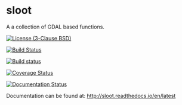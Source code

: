 # sloot
A a collection of GDAL based functions.

[![License (3-Clause BSD)](https://img.shields.io/badge/license-BSD%203--Clause-yellow.svg)](https://github.com/snowman2/sloot/blob/master/LICENSE)

[![Build Status](https://travis-ci.org/snowman2/sloot.svg)](https://travis-ci.org/snowman2/sloot)

[![Build status](https://ci.appveyor.com/api/projects/status/001su85y12l9m78o?svg=true)](https://ci.appveyor.com/project/snowman2/sloot)

[![Coverage Status](https://coveralls.io/repos/github/snowman2/sloot/badge.svg?branch=master)](https://coveralls.io/github/snowman2/sloot?branch=master)

[![Documentation Status](http://readthedocs.org/projects/sloot/badge/?version=latest)](http://sloot.readthedocs.io/en/latest/?badge=latest)

Documentation can be found at: http://sloot.readthedocs.io/en/latest
